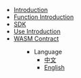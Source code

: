 <ul>
<li><a href="#/en-us/basics/[English]-Introduced">Introduction</a></li>
<li><a href="#/en-us/function/[English]-functionSpec">Function Introduction</a></li>
<li><a href="#/en-us/SDK/[English]-SDKSpec">SDK</a></li>
<li><a href="#/en-us/use/[English]-useSpec">Use Introduction</a></li>
<li><a href="#/en-us/WASMContract/[English]-WASMIntroduced">WASM Contract</a></li>
<ul>

* Language
  * [中文](zh-cn/)
  * [English](en-us/)

